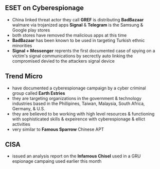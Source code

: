 ## ESET on Cyberespionage
* China linked threat actor they call **GREF** is distributing **BadBazaar** walmare via trojanized apps **Signal** & **Telegram** is the Samsung & Google play stores
* both stores have removed the malicious apps at this time
* **BadBazaar** has been known to be used in targeting Turkish ethnic minorities
* **Signal + Messenger** reprents the first documented case of spying on a victim's signal communications by secrectly auto linking the compromised devied to the attackers signal device

## Trend Micro
* have documented a cyberespionage campaign by a cyber criminal group called **Earth Estries**
* they are targeting organizations in the government & technology industries based in the Phillipines, Taiwan, Malaysia, South Africa, Germany, & U.S.
* they are believed to be working with high level resources & functioning with sophisticated skills & expeirence with cyberespionage & ellict activities
* very similar to **Famous Sparrow** Chinese APT

## CISA
* issued an analysis report on the **Infamous Chisel** used in a GRU espionage campaing used earlier this month


























